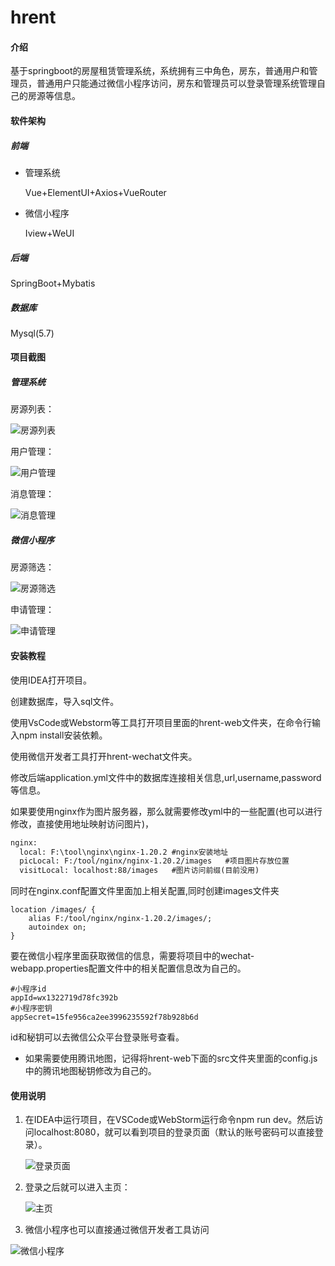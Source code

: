 # hrent

#### 介绍
基于springboot的房屋租赁管理系统，系统拥有三中角色，房东，普通用户和管理员，普通用户只能通过微信小程序访问，房东和管理员可以登录管理系统管理自己的房源等信息。

#### 软件架构
##### 前端
* 管理系统

  Vue+ElementUI+Axios+VueRouter

* 微信小程序

  Iview+WeUI

##### 后端

SpringBoot+Mybatis

##### 数据库

Mysql(5.7)

#### 项目截图

##### 管理系统

房源列表：

![房源列表](./img/g_1.png)

用户管理：

![用户管理](./img/g_2.png)

消息管理：

![消息管理](./img/g_3.png)

##### 微信小程序

房源筛选：

![房源筛选](./img/w_1.png)

申请管理：

![申请管理](F:\个人项目\git\hrent\img\w_2.png)


#### 安装教程

使用IDEA打开项目。

创建数据库，导入sql文件。

使用VsCode或Webstorm等工具打开项目里面的hrent-web文件夹，在命令行输入npm install安装依赖。

使用微信开发者工具打开hrent-wechat文件夹。

修改后端application.yml文件中的数据库连接相关信息,url,username,password等信息。

如果要使用nginx作为图片服务器，那么就需要修改yml中的一些配置(也可以进行修改，直接使用地址映射访问图片)，

```xml
nginx:
  local: F:\tool\nginx\nginx-1.20.2	#nginx安装地址
  picLocal: F:/tool/nginx/nginx-1.20.2/images	#项目图片存放位置
  visitLocal: localhost:88/images	#图片访问前缀(目前没用)
```

同时在nginx.conf配置文件里面加上相关配置,同时创建images文件夹

```
location /images/ {
	alias F:/tool/nginx/nginx-1.20.2/images/;
	autoindex on;
}
```



要在微信小程序里面获取微信的信息，需要将项目中的wechat-webapp.properties配置文件中的相关配置信息改为自己的。

```properties
#小程序id
appId=wx1322719d78fc392b
#小程序密钥
appSecret=15fe956ca2ee3996235592f78b928b6d
```

id和秘钥可以去微信公众平台登录账号查看。



* 如果需要使用腾讯地图，记得将hrent-web下面的src文件夹里面的config.js中的腾讯地图秘钥修改为自己的。



#### 使用说明

1. 在IDEA中运行项目，在VSCode或WebStorm运行命令npm run dev。然后访问localhost:8080，就可以看到项目的登录页面（默认的账号密码可以直接登录）。

   ![登录页面](./img/1.png)

   

   

2. 登录之后就可以进入主页：

   ![主页](./img/2.png)

3. 微信小程序也可以直接通过微信开发者工具访问

![微信小程序](./img/3.png)
